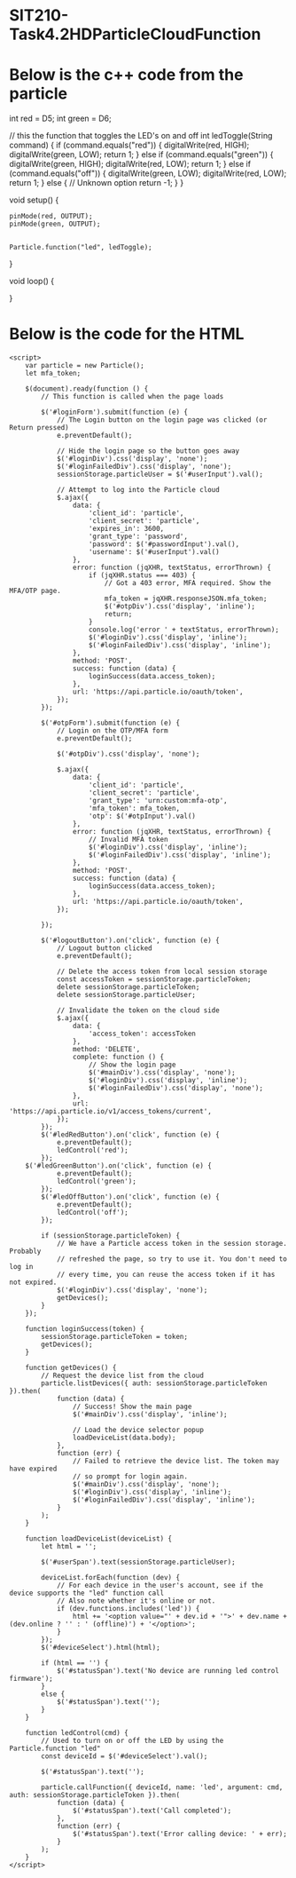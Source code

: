 # SIT210-Task4.2HDParticleCloudFunction
# Below is the c++ code from the particle

int red = D5;
int green = D6;

// this the function that toggles the LED's on and off
int ledToggle(String command)
{
    if (command.equals("red"))
    {
        digitalWrite(red, HIGH);
        digitalWrite(green, LOW);
        return 1;
    }
    else if (command.equals("green"))
    {
        digitalWrite(green, HIGH);
        digitalWrite(red, LOW);
        return 1;
    }
    else if (command.equals("off"))
    {
        digitalWrite(green, LOW);
        digitalWrite(red, LOW);
        return 1;
    }
    else
    {
        // Unknown option
        return -1;
    }
}

void setup() {
    
    pinMode(red, OUTPUT);
    pinMode(green, OUTPUT);
    
    
    Particle.function("led", ledToggle);

}

void loop() {

}






# Below is the code for the HTML

<html>

<head>
    <script src="https://ajax.googleapis.com/ajax/libs/jquery/3.5.1/jquery.min.js"></script>
    <script src="https://cdn.jsdelivr.net/npm/particle-api-js@8/dist/particle.min.js"></script>

    <script>
        var particle = new Particle();
        let mfa_token;

        $(document).ready(function () {
            // This function is called when the page loads

            $('#loginForm').submit(function (e) {
                // The Login button on the login page was clicked (or Return pressed)
                e.preventDefault();

                // Hide the login page so the button goes away
                $('#loginDiv').css('display', 'none');
                $('#loginFailedDiv').css('display', 'none');
                sessionStorage.particleUser = $('#userInput').val();

                // Attempt to log into the Particle cloud
                $.ajax({
                    data: {
                        'client_id': 'particle',
                        'client_secret': 'particle',
                        'expires_in': 3600,
                        'grant_type': 'password',
                        'password': $('#passwordInput').val(),
                        'username': $('#userInput').val()
                    },
                    error: function (jqXHR, textStatus, errorThrown) {
                        if (jqXHR.status === 403) {
                            // Got a 403 error, MFA required. Show the MFA/OTP page.
                            mfa_token = jqXHR.responseJSON.mfa_token;
                            $('#otpDiv').css('display', 'inline');
                            return;
                        }
                        console.log('error ' + textStatus, errorThrown);
                        $('#loginDiv').css('display', 'inline');
                        $('#loginFailedDiv').css('display', 'inline');
                    },
                    method: 'POST',
                    success: function (data) {
                        loginSuccess(data.access_token);
                    },
                    url: 'https://api.particle.io/oauth/token',
                });
            });

            $('#otpForm').submit(function (e) {
                // Login on the OTP/MFA form
                e.preventDefault();

                $('#otpDiv').css('display', 'none');

                $.ajax({
                    data: {
                        'client_id': 'particle',
                        'client_secret': 'particle',
                        'grant_type': 'urn:custom:mfa-otp',
                        'mfa_token': mfa_token,
                        'otp': $('#otpInput').val()
                    },
                    error: function (jqXHR, textStatus, errorThrown) {
                        // Invalid MFA token
                        $('#loginDiv').css('display', 'inline');
                        $('#loginFailedDiv').css('display', 'inline');
                    },
                    method: 'POST',
                    success: function (data) {
                        loginSuccess(data.access_token);
                    },
                    url: 'https://api.particle.io/oauth/token',
                });

            });

            $('#logoutButton').on('click', function (e) {
                // Logout button clicked
                e.preventDefault();

                // Delete the access token from local session storage
                const accessToken = sessionStorage.particleToken;
                delete sessionStorage.particleToken;
                delete sessionStorage.particleUser;

                // Invalidate the token on the cloud side
                $.ajax({
                    data: {
                        'access_token': accessToken
                    },
                    method: 'DELETE',
                    complete: function () {
                        // Show the login page
                        $('#mainDiv').css('display', 'none');
                        $('#loginDiv').css('display', 'inline');
                        $('#loginFailedDiv').css('display', 'none');
                    },
                    url: 'https://api.particle.io/v1/access_tokens/current',
                });
            });
            $('#ledRedButton').on('click', function (e) {
                e.preventDefault();
                ledControl('red');
            });
		$('#ledGreenButton').on('click', function (e) {
                e.preventDefault();
                ledControl('green');
            });
            $('#ledOffButton').on('click', function (e) {
                e.preventDefault();
                ledControl('off');
            });

            if (sessionStorage.particleToken) {
                // We have a Particle access token in the session storage. Probably
                // refreshed the page, so try to use it. You don't need to log in
                // every time, you can reuse the access token if it has not expired.
                $('#loginDiv').css('display', 'none');
                getDevices();
            }
        });

        function loginSuccess(token) {
            sessionStorage.particleToken = token;
            getDevices();
        }

        function getDevices() {
            // Request the device list from the cloud
            particle.listDevices({ auth: sessionStorage.particleToken }).then(
                function (data) {
                    // Success! Show the main page
                    $('#mainDiv').css('display', 'inline');

                    // Load the device selector popup
                    loadDeviceList(data.body);
                },
                function (err) {
                    // Failed to retrieve the device list. The token may have expired
                    // so prompt for login again.
                    $('#mainDiv').css('display', 'none');
                    $('#loginDiv').css('display', 'inline');
                    $('#loginFailedDiv').css('display', 'inline');
                }
            );
        }

        function loadDeviceList(deviceList) {
            let html = '';

            $('#userSpan').text(sessionStorage.particleUser);

            deviceList.forEach(function (dev) {
                // For each device in the user's account, see if the device supports the "led" function call
                // Also note whether it's online or not.
                if (dev.functions.includes('led')) {
                    html += '<option value="' + dev.id + '">' + dev.name + (dev.online ? '' : ' (offline)') + '</option>';
                }
            });
            $('#deviceSelect').html(html);

            if (html == '') {
                $('#statusSpan').text('No device are running led control firmware');
            }
            else {
                $('#statusSpan').text('');
            }
        }

        function ledControl(cmd) {
            // Used to turn on or off the LED by using the Particle.function "led"
            const deviceId = $('#deviceSelect').val();

            $('#statusSpan').text('');

            particle.callFunction({ deviceId, name: 'led', argument: cmd, auth: sessionStorage.particleToken }).then(
                function (data) {
                    $('#statusSpan').text('Call completed');
                },
                function (err) {
                    $('#statusSpan').text('Error calling device: ' + err);
                }
            );
        }
    </script>
</head>

<body>
    <div id="mainDiv" style="display: none;">
        <h3>Remote Traffic Light Control</h3>
        
	<form>
            <p>Device: <select id="deviceSelect"></select></p>
            <p><button id="ledRedButton">Red LED On</button>&nbsp;<button id="ledGreenButton">Green LED On</button>&nbsp;<button id="ledOffButton">LED Off</button></p>
            <p>&nbsp;</p>
            <p><span id="statusSpan"></span></p>
            <p>&nbsp;</p>
            <p>Logged in as <span id="userSpan"></span> <button id="logoutButton">Log out</button></p>
        </form>
    </div>
    <div id="loginDiv">
        <h3>Login to Particle</h3>
        <div id="loginFailedDiv" style="display: none;">
            <p>Login failed, please try again.</p>
        </div>
        <form id="loginForm">
            <p>Username (Email): <input type="text" id="userInput" /></p>
            <p>Password: <input type="password" id="passwordInput" /></p>
            <p><input type="submit" value="Login" /></p>
        </form>
    </div>
    <div id="otpDiv" style="display: none;">
        <form id="otpForm">
            <p>One-time password from your authenticator app: <input type="text" id="otpInput" /></p>
            <p><input type="submit" value="Login" /></p>
        </form>
    </div>
</body>

</html>
